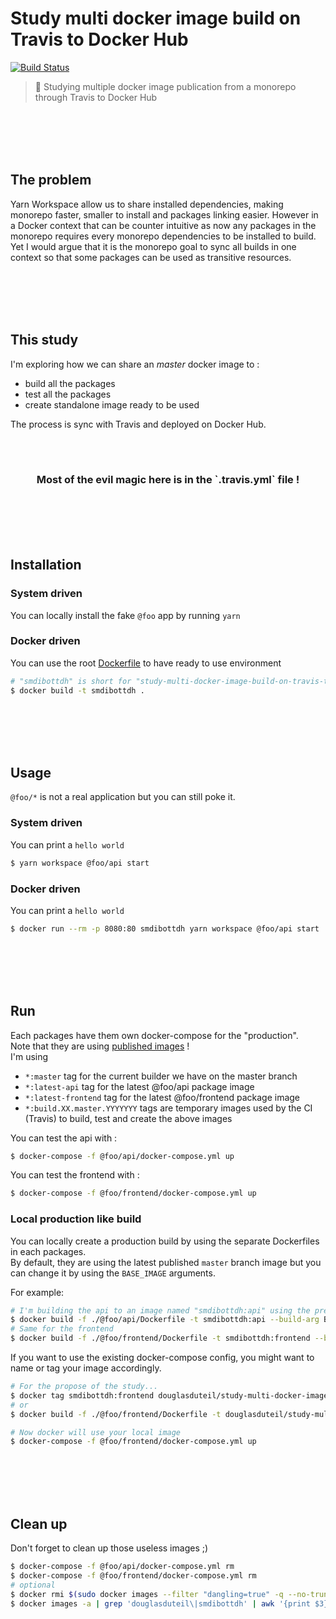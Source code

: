 # Study multi docker image build on Travis to Docker Hub

[![Build Status](https://travis-ci.com/douglasduteil/study-multi-docker-image-build-on-travis-to-docker-hub.svg?branch=master)](https://travis-ci.com/douglasduteil/study-multi-docker-image-build-on-travis-to-docker-hub)

> :microscope: Studying multiple docker image publication from a monorepo through Travis to Docker Hub

<br>
<br>
<br>
<br>

## The problem

Yarn Workspace allow us to share installed dependencies, making monorepo faster, smaller to install and packages linking easier. However in a Docker context that can be counter intuitive as now any packages in the monorepo requires every monorepo dependencies to be installed to build. Yet I would argue that it is the monorepo goal to sync all builds in one context so that some packages can be used as transitive resources.  

<br>
<br>
<br>
<br>

## This study

I'm exploring how we can share an *master* docker image to :

- build all the packages
- test all the packages
- create standalone image ready to be used

The process is sync with Travis and deployed on Docker Hub.

<br>
<br>

<h3 align=center>Most of the evil magic here is in the `.travis.yml` file !</h3>

<br>
<br>
<br>
<br>

## Installation

### System driven

You can locally install the fake `@foo` app by running `yarn`

### Docker driven

You can use the root [Dockerfile](./Dockerfile) to have ready to use environment

```sh
# "smdibottdh" is short for "study-multi-docker-image-build-on-travis-to-docker-hub"
$ docker build -t smdibottdh .
```

<br>
<br>
<br>
<br>

## Usage

`@foo/*` is not a real application but you can still poke it.

### System driven

You can print a `hello world`

```sh
$ yarn workspace @foo/api start 
```

### Docker driven

You can print a `hello world`

```sh
$ docker run --rm -p 8080:80 smdibottdh yarn workspace @foo/api start 
```

<br>
<br>
<br>
<br>

## Run

Each packages have them own docker-compose for the "production".  
Note that they are using [published images](https://hub.docker.com/r/douglasduteil/study-multi-docker-image-build-on-travis-to-docker-hub/tags/) !  
I'm using 
- `*:master` tag for the current builder we have on the master branch
- `*:latest-api` tag for the latest @foo/api package image
- `*:latest-frontend` tag for the latest @foo/frontend package image
- `*:build.XX.master.YYYYYYY` tags are temporary images used by the CI (Travis) to build, test and create the above images

You can test the api with :

```sh
$ docker-compose -f @foo/api/docker-compose.yml up
```

You can test the frontend with :

```sh
$ docker-compose -f @foo/frontend/docker-compose.yml up
```

### Local production like build

You can locally create a production build by using the separate Dockerfiles in each packages.  
By default, they are using the latest published `master` branch image but you can change it by using the `BASE_IMAGE` arguments.

For example:

```sh
# I'm building the api to an image named "smdibottdh:api" using the previous built "smdibottdh" master image.
$ docker build -f ./@foo/api/Dockerfile -t smdibottdh:api --build-arg BASE_IMAGE=smdibottdh .
# Same for the frontend
$ docker build -f ./@foo/frontend/Dockerfile -t smdibottdh:frontend --build-arg BASE_IMAGE=smdibottdh .
```

If you want to use the existing docker-compose config, you might want to name or tag your image accordingly.

```sh
# For the propose of the study...
$ docker tag smdibottdh:frontend douglasduteil/study-multi-docker-image-build-on-travis-to-docker-hub:latest-frontend
# or
$ docker build -f ./@foo/frontend/Dockerfile -t douglasduteil/study-multi-docker-image-build-on-travis-to-docker-hub:latest-frontend --build-arg BASE_IMAGE=smdibottdh .

# Now docker will use your local image
$ docker-compose -f @foo/frontend/docker-compose.yml up
```

<br>
<br>
<br>
<br>

## Clean up

Don't forget to clean up those useless images ;)

```sh
$ docker-compose -f @foo/api/docker-compose.yml rm
$ docker-compose -f @foo/frontend/docker-compose.yml rm
# optional
$ docker rmi $(sudo docker images --filter "dangling=true" -q --no-trunc)
$ docker images -a | grep 'douglasduteil\|smdibottdh' | awk '{print $3}' | xargs docker rmi
```
